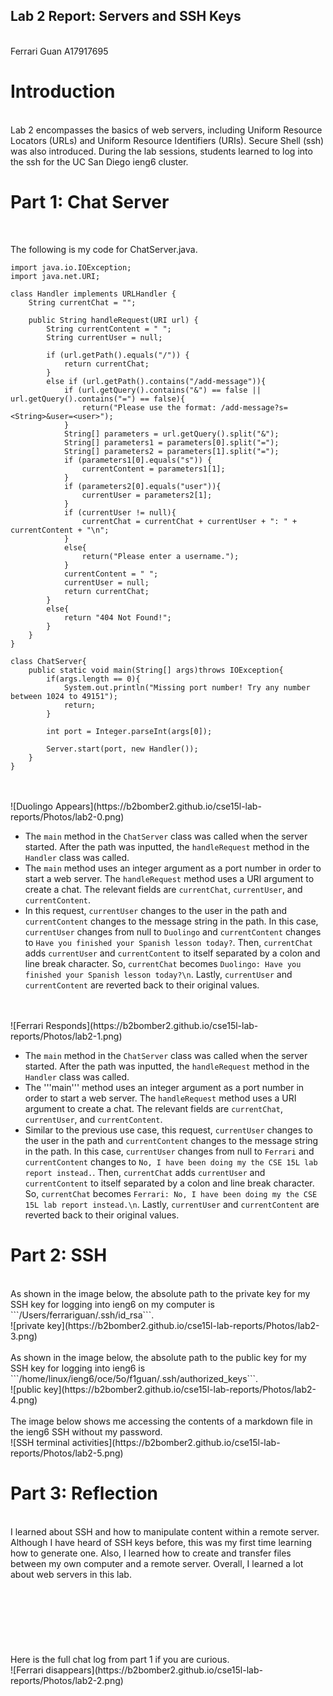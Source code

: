 ## Lab 2 Report: Servers and SSH Keys

<br />
Ferrari Guan A17917695
<br />

# Introduction
<br />
Lab 2 encompasses the basics of web servers, including Uniform Resource Locators (URLs) and Uniform Resource Identifiers (URIs). Secure Shell (ssh) was also introduced. During the lab sessions, students learned to log into the ssh for the UC San Diego ieng6 cluster. 
<br />

# Part 1: Chat Server
<br />

The following is my code for ChatServer.java. 
<br />
```
import java.io.IOException;
import java.net.URI;

class Handler implements URLHandler {
    String currentChat = "";

    public String handleRequest(URI url) {
        String currentContent = " ";
        String currentUser = null;

        if (url.getPath().equals("/")) {
            return currentChat;
        } 
        else if (url.getPath().contains("/add-message")){
            if (url.getQuery().contains("&") == false || url.getQuery().contains("=") == false){
                return("Please use the format: /add-message?s=<String>&user=<user>");
            }
            String[] parameters = url.getQuery().split("&");
            String[] parameters1 = parameters[0].split("=");
            String[] parameters2 = parameters[1].split("=");
            if (parameters1[0].equals("s")) {
                currentContent = parameters1[1];
            }
            if (parameters2[0].equals("user")){
                currentUser = parameters2[1];
            }
            if (currentUser != null){
                currentChat = currentChat + currentUser + ": " + currentContent + "\n";
            }
            else{
                return("Please enter a username.");
            }
            currentContent = " ";
            currentUser = null;
            return currentChat;
        }
        else{
            return "404 Not Found!";
        }
    }
}

class ChatServer{
    public static void main(String[] args)throws IOException{
        if(args.length == 0){
            System.out.println("Missing port number! Try any number between 1024 to 49151");
            return;
        }

        int port = Integer.parseInt(args[0]);

        Server.start(port, new Handler());
    }
}
```

<br />
<br />
![Duolingo Appears](https://b2bomber2.github.io/cse15l-lab-reports/Photos/lab2-0.png)
<br />

* The ```main``` method in the ```ChatServer``` class was called when the server started. After the path was inputted, the ```handleRequest``` method in the ```Handler``` class was called. 
* The ```main``` method uses an integer argument as a port number in order to start a web server. The ```handleRequest``` method uses a URI argument to create a chat. The relevant fields are ```currentChat```, ```currentUser```, and ```currentContent```. 
* In this request, ```currentUser``` changes to the user in the path and ```currentContent``` changes to the message string in the path. In this case, ```currentUser``` changes from null to ```Duolingo``` and ```currentContent``` changes to ```Have you finished your Spanish lesson today?```. Then, ```currentChat``` adds ```currentUser``` and ```currentContent``` to itself separated by a colon and line break character. So, ```currentChat``` becomes ```Duolingo: Have you finished your Spanish lesson today?\n```. Lastly, ```currentUser``` and ```currentContent``` are reverted back to their original values. 

<br />
<br />
![Ferrari Responds](https://b2bomber2.github.io/cse15l-lab-reports/Photos/lab2-1.png)
<br />

* The ```main``` method in the ```ChatServer``` class was called when the server started. After the path was inputted, the ```handleRequest``` method in the ```Handler``` class was called. 
* The '''main''' method uses an integer argument as a port number in order to start a web server. The ```handleRequest``` method uses a URI argument to create a chat. The relevant fields are ```currentChat```, ```currentUser```, and ```currentContent```. 
* Similar to the previous use case, this request, ```currentUser``` changes to the user in the path and ```currentContent``` changes to the message string in the path. In this case, ```currentUser``` changes from null to ```Ferrari``` and ```currentContent``` changes to ```No, I have been doing my the CSE 15L lab report instead.```. Then, ```currentChat``` adds ```currentUser``` and ```currentContent``` to itself separated by a colon and line break character. So, ```currentChat``` becomes ```Ferrari: No, I have been doing my the CSE 15L lab report instead.\n```. Lastly, ```currentUser``` and ```currentContent``` are reverted back to their original values. 

# Part 2: SSH
<br />
As shown in the image below, the absolute path to the private key for my SSH key for logging into ieng6 on my computer is ```/Users/ferrariguan/.ssh/id_rsa```. 
<br />
![private key](https://b2bomber2.github.io/cse15l-lab-reports/Photos/lab2-3.png)
<br />

<br />
As shown in the image below, the absolute path to the public key for my SSH key for logging into ieng6 is ```/home/linux/ieng6/oce/5o/f1guan/.ssh/authorized_keys```.
<br />
![public key](https://b2bomber2.github.io/cse15l-lab-reports/Photos/lab2-4.png)
<br />

<br />
The image below shows me accessing the contents of a markdown file in the ieng6 SSH without my password. 
<br />
![SSH terminal activities](https://b2bomber2.github.io/cse15l-lab-reports/Photos/lab2-5.png)
<br />

# Part 3: Reflection
<br /> 
I learned about SSH and how to manipulate content within a remote server. Although I have heard of SSH keys before, this was my first time learning how to generate one. Also, I learned how to create and transfer files between my own computer and a remote server. Overall, I learned a lot about web servers in this lab. 
<br />
<br />
<br />
<br />
<br />
<br />
<br />
<br />
Here is the full chat log from part 1 if you are curious. 
<br />
![Ferrari disappears](https://b2bomber2.github.io/cse15l-lab-reports/Photos/lab2-2.png)
